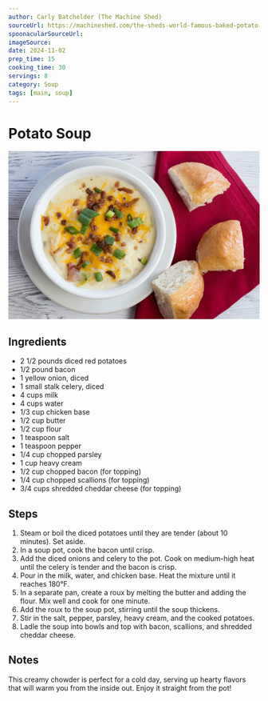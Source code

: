 ```yaml
---
author: Carly Batchelder (The Machine Shed)
sourceUrl: https://machineshed.com/the-sheds-world-famous-baked-potato-soup/
spoonacularSourceUrl: 
imageSource: 
date: 2024-11-02
prep_time: 15
cooking_time: 30
servings: 8
category: Soup
tags: [main, soup]
---
```

# Potato Soup

![Image of Potato Soup](../img/potato-soup.jpeg)

## Ingredients
- 2 1/2 pounds diced red potatoes
- 1/2 pound bacon
- 1 yellow onion, diced
- 1 small stalk celery, diced
- 4 cups milk
- 4 cups water
- 1/3 cup chicken base
- 1/2 cup butter
- 1/2 cup flour
- 1 teaspoon salt
- 1 teaspoon pepper
- 1/4 cup chopped parsley
- 1 cup heavy cream
- 1/2 cup chopped bacon (for topping)
- 1/4 cup chopped scallions (for topping)
- 3/4 cups shredded cheddar cheese (for topping)

## Steps
1. Steam or boil the diced potatoes until they are tender (about 10 minutes). Set aside.
2. In a soup pot, cook the bacon until crisp.
3. Add the diced onions and celery to the pot. Cook on medium-high heat until the celery is tender and the bacon is crisp.
4. Pour in the milk, water, and chicken base. Heat the mixture until it reaches 180°F.
5. In a separate pan, create a roux by melting the butter and adding the flour. Mix well and cook for one minute.
6. Add the roux to the soup pot, stirring until the soup thickens.
7. Stir in the salt, pepper, parsley, heavy cream, and the cooked potatoes.
8. Ladle the soup into bowls and top with bacon, scallions, and shredded cheddar cheese.

## Notes
This creamy chowder is perfect for a cold day, serving up hearty flavors that will warm you from the inside out. Enjoy it straight from the pot!

